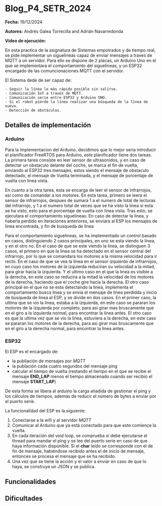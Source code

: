 # Blog_P4_SETR_2024

**Fecha:** 19/12/2024

**Autores:** Andrés Galea Torrecilla and Adrián Navarredonda

**Vídeo de ejecución:** 

En esta practica de la asignatura de Sistemas empotrados y de tiempo real, se pide implementar un siguelineas capaz de enviar mensajes a traves de MQTT a un servidor. Para ello se dispone de 2 placas, un Arduino Uno en el que se implementara el comportamiento del siguelineas, y un ESP32 encargado de las comuncionaciones MQTT con el servidor. 

El Sistema dede de ser capaz de:

    - Seguir la línea lo más rápido posible sin salirse.
    - Comunicación IoT a través de MQTT.
    - Comunicación serie entre ESP32 y Arduino UNO.
    - Si el robot pierde la línea realizar una búsqueda de la línea de nuevo.
    - Detección de obstáculos.

## Detalles de implementación

### Arduino

Para la implementacion del Arduino, decidimos que lo mejor seria introducir el planificador FreeRTOS para Arduino, este planificador tiene dos tareas. La primera tarea consiste en leer sensor de ultrasonidos, y en caso de detectar un obstaculo delante del coche, se marca el fin de vuelta, enviando al ESP32 tres mensajes, estos siendo el mensaje de obstaculo detectado, el mensaje de Vuelta terminada, y el mensaje de porcentaje de vuelta con linea vista.

En cuanto a la otra tarea, esta se encarga de leer el sensor de infrarrojos, asi como de comandar a los motores. En esta tarea, primero se leera el sensor de infrarrojos, despues de sumara 1 a el numero de total de lecturas del infrarrojo, y 1 a el numero total de veces que se ha visto la linea si esta se ha visto, esto para el porcentaje de vuelta con linea vista. Tras esto, se ejecutara el comportamiento siguelineas. En caso de detectar la linea, y haberla perdido en iteraciones anteriores, se enviara al ESP los mensajes de linea encontrada, y fin de busqueda de linea

Para el comportamiento siguelineas, se ha implementado un control basado en casos, distinguiendo 2 casos principales, en uno se esta viendo la linea, y en el otro no. En el caso de que se este viendo la linea, se distinguen 3 casos, el primero en que la linea se ha detectado en el sensor central del infrarrojo, por lo que se comandara los motores a la misma velocidad para ir recto. En el caso de que se vea la linea en el sensor izquierdo de infrarrojos, en cuyo caso los motores de la izquierda reduciran su velocidad a la mitad, para girar hacia la izquierda. Y el ultimo caso en el que la linea es visible a la derecha, en este caso se reducira a la mitad la velocidad de los motores de la derecha, haciendo que el coche gire hacia la derecha.
El otro caso principal en el que no se esta detectando la linea, implementa el comportamiento busca linea y se envia el mensaje de linea perdidda y inicio de busqueda de linea al ESP, y se divide en dos casos. En el primer caso, la ultima que se vio la linea, estaba a la izquierda, en este caso se pararan los motores de la izquierda por completo, para asi girar mas bruscamente que en el giro a la izquierda normal, para encontrar la linea antes. El otro caso es que la ultima vez que se vio la linea, estuviera a la derecha, en este caso se pararan los motores de la derecha, para asi girar mas bruscamente que en el giro a la derecha normal, para encontrar la linea antes.

### ESP32
El ESP es el encargado de:
- la publiación de mensajes por *MQTT*
- la publación cada cuatro segundos del mensaje ping
- calcular el tiempo de vuelta (restando el tiempo en el que se recibe el mensaje **END_LAP** menos el tiempo almacenado cuando ser recibió el mensaje **START_LAP**)

De esta forma se libera al arduino la carga añadida de gestionar el ping y los cálculos de tiempos, además de reducir el número de bytes a enviar por el puerto serie.

La funcionalidad del ESP es la siguiente:
1. Conectarse a la wifi y al servidor *MQTT*
  2. Comunicar al Arduino que ya está conectado para que este comience la vuelta.
  3. En cada iteración del void loop, se comprueba si debe ejecutarse el thread para mandar el ping y se lee del puerto serie en caso de que haya información disponible. Si el **char** leido se corresponde con el de fin de mensaje, habiéndose recibido antes el de inicio de mensaje, entonces se procesa el mensaje que se ha recibido.
  4. Una vez que se tiene la acción y el valor a enviar en caso de que lo haya, se construye un JSON y se publica.


## Funcionalidades

## Dificultades
